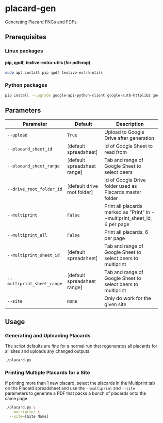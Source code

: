 # placard-gen

Generating Placard PNGs and PDFs.

## Prerequisites

### Linux packages

#### pip, qpdf, texlive-extra-utils (for pdfcrop)

```bash
sudo apt install pip qpdf texlive-extra-utils
```

### Python packages

```bash
pip install --upgrade google-api-python-client google-auth-httplib2 google-auth-oauthlib defusedxml PyPDF2
```

## Parameters

| Parameter                  | Default                     | Description                                                               |
| -------------------------- | --------------------------- | ------------------------------------------------------------------------- |
| `--upload`                 | `True`                      | Upload to Google Drive after generation                                   |
| `--placard_sheet_id`       | [default spreadsheet]       | Id of Google Sheet to read from                                           |
| `--placard_sheet_range`    | [default spreadsheet range] | Tab and range of Google Sheet to select beers                             |
| `--drive_root_folder_id`   | [default drive root folder] | Id of Google Drive folder used as Placards master folder                  |
| `--multiprint`             | `False`                     | Print all placards marked as "Print" in --multiprint_sheet_id, 6 per page |
| `--multiprint_all`         | `False`                     | Print all placards, 6 per page                                            |
| `--multiprint_sheet_id`    | [default spreadsheet]       | Tab and range of Google Sheet to select beers to multiprint               |
| `--multiprint_sheet_range` | [default spreadsheet range] | Tab and range of Google Sheet to select beers to multiprint               |
| `--site`                   | `None`                      | Only do work for the given site                                           |

## Usage

### Generating and Uploading Placards

The script defaults are fine for a normal run that regenerates all placards for all sites and uploads any changed outputs.

```bash
./placard.py
```

### Printing Multiple Placards for a Site

If printing more than 1 new placard, select the placards in the Multiprint tab on the Placard spreadsheet and use the `--multiprint` and `--site`
parameters to generate a PDF that packs a bunch of placards onto the same page.

```bash
./placard.py \
  --multiprint \
  --site=[Site Name]
```
